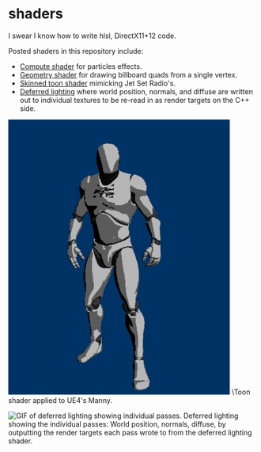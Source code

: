 # shaders
I swear I know how to write hlsl, DirectX11+12 code.

Posted shaders in this repository include:
- [Compute shader](https://github.com/meganfriedenberg/shaders/blob/main/hlsl/ComputeShader.hlsl) for particles effects.
- [Geometry shader](https://github.com/meganfriedenberg/shaders/blob/main/hlsl/GeometryQuad.hlsl) for drawing billboard quads from a single vertex.
- [Skinned toon shader](https://github.com/meganfriedenberg/shaders/blob/main/hlsl/SkinnedToon.hlsl) mimicking Jet Set Radio's.
- [Deferred lighting](https://github.com/meganfriedenberg/shaders/blob/main/hlsl/deferredLighting.hlsl) where world position, normals, and diffuse are written out to individual textures to be re-read in as render targets on the C++ side.   

![GIF of a character with the toon shader applied.](https://github.com/meganfriedenberg/shaders/blob/main/images/toon.gif?raw=true) 
\Toon shader applied to UE4's Manny.


![GIF of deferred lighting showing individual passes.](https://github.com/meganfriedenberg/meganfriedenberg.github.io/blob/master/images/deferredrenderpass.gif?raw=true)
Deferred lighting showing the individual passes: World position, normals, diffuse, by outputting the render targets each pass wrote to from the deferred lighting shader.
